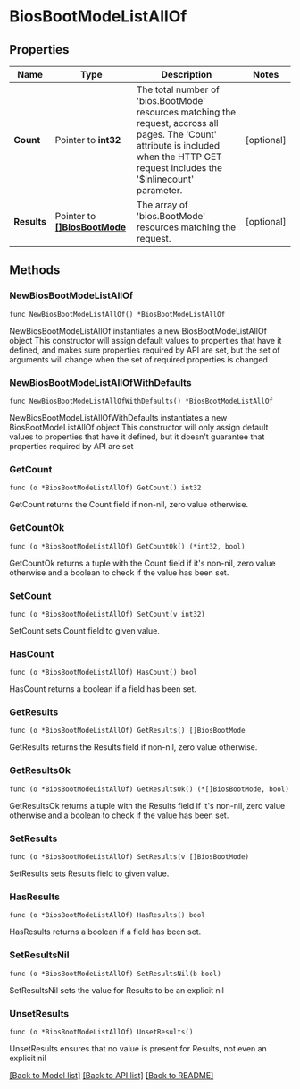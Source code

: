 # BiosBootModeListAllOf

## Properties

Name | Type | Description | Notes
------------ | ------------- | ------------- | -------------
**Count** | Pointer to **int32** | The total number of &#39;bios.BootMode&#39; resources matching the request, accross all pages. The &#39;Count&#39; attribute is included when the HTTP GET request includes the &#39;$inlinecount&#39; parameter. | [optional] 
**Results** | Pointer to [**[]BiosBootMode**](bios.BootMode.md) | The array of &#39;bios.BootMode&#39; resources matching the request. | [optional] 

## Methods

### NewBiosBootModeListAllOf

`func NewBiosBootModeListAllOf() *BiosBootModeListAllOf`

NewBiosBootModeListAllOf instantiates a new BiosBootModeListAllOf object
This constructor will assign default values to properties that have it defined,
and makes sure properties required by API are set, but the set of arguments
will change when the set of required properties is changed

### NewBiosBootModeListAllOfWithDefaults

`func NewBiosBootModeListAllOfWithDefaults() *BiosBootModeListAllOf`

NewBiosBootModeListAllOfWithDefaults instantiates a new BiosBootModeListAllOf object
This constructor will only assign default values to properties that have it defined,
but it doesn't guarantee that properties required by API are set

### GetCount

`func (o *BiosBootModeListAllOf) GetCount() int32`

GetCount returns the Count field if non-nil, zero value otherwise.

### GetCountOk

`func (o *BiosBootModeListAllOf) GetCountOk() (*int32, bool)`

GetCountOk returns a tuple with the Count field if it's non-nil, zero value otherwise
and a boolean to check if the value has been set.

### SetCount

`func (o *BiosBootModeListAllOf) SetCount(v int32)`

SetCount sets Count field to given value.

### HasCount

`func (o *BiosBootModeListAllOf) HasCount() bool`

HasCount returns a boolean if a field has been set.

### GetResults

`func (o *BiosBootModeListAllOf) GetResults() []BiosBootMode`

GetResults returns the Results field if non-nil, zero value otherwise.

### GetResultsOk

`func (o *BiosBootModeListAllOf) GetResultsOk() (*[]BiosBootMode, bool)`

GetResultsOk returns a tuple with the Results field if it's non-nil, zero value otherwise
and a boolean to check if the value has been set.

### SetResults

`func (o *BiosBootModeListAllOf) SetResults(v []BiosBootMode)`

SetResults sets Results field to given value.

### HasResults

`func (o *BiosBootModeListAllOf) HasResults() bool`

HasResults returns a boolean if a field has been set.

### SetResultsNil

`func (o *BiosBootModeListAllOf) SetResultsNil(b bool)`

 SetResultsNil sets the value for Results to be an explicit nil

### UnsetResults
`func (o *BiosBootModeListAllOf) UnsetResults()`

UnsetResults ensures that no value is present for Results, not even an explicit nil

[[Back to Model list]](../README.md#documentation-for-models) [[Back to API list]](../README.md#documentation-for-api-endpoints) [[Back to README]](../README.md)



